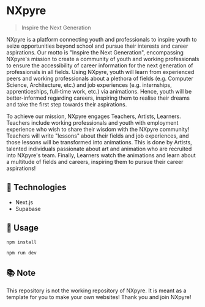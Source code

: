 # NXpyre
> Inspire the Next Generation

NXpyre is a platform connecting youth and professionals to inspire youth to seize opportunities beyond school and pursue their interests and career aspirations. Our motto is "Inspire the Next Generation", encompassing NXpyre's mission to create a community of youth and working professionals to ensure the accessibility of career information for the next generation of professionals in all fields. Using NXpyre, youth will learn from experienced peers and working professionals about a plethora of fields (e.g. Computer Science, Architecture, etc.) and job experiences (e.g. internships, apprenticeships, full-time work, etc.) via animations. Hence, youth will be better-informed regarding careers, inspiring them to realise their dreams and take the first step towards their aspirations.

To achieve our mission, NXpyre engages Teachers, Artists, Learners. Teachers include working professionals and youth with employment experience who wish to share their wisdom with the NXpyre community! Teachers will write "lessons" about their fields and job experiences, and those lessons will be transformed into animations. This is done by Artists, talented individuals passionate about art and animation who are recruited into NXpyre's team. Finally, Learners watch the animations and learn about a multitude of fields and careers, inspiring them to pursue their career aspirations!

## 🤖 Technologies
- Next.js
- Supabase

## 🔨 Usage
```bash
npm install
```

```bash
npm run dev
```

## 📚 Note
This repository is not the working repository of NXpyre. It is meant as a template for you to make your own websites! Thank you and join NXpyre!
